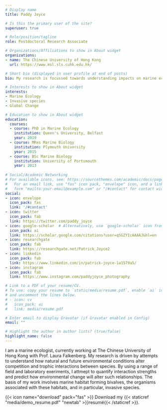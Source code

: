 ```yaml
---
# Display name
title: Paddy Joyce

# Is this the primary user of the site?
superuser: true

# Role/position/tagline
role: Postdoctoral Research Associate

# Organizations/Affiliations to show in About widget
organizations:
- name: The Chinese University of Hong Kong
  url: https://www.msl.sls.cuhk.edu.hk/

# Short bio (displayed in user profile at end of posts)
bio: My research is focussed towards understanding impacts on marine ecosystems from invasive species under global change scenarios

# Interests to show in About widget
interests:
- Marine Ecology
- Invasive species
- Global Change

# Education to show in About widget
education:
  courses:
  - course: PhD in Marine Ecology
    institution: Queen's University, Belfast
    year: 2019
  - course: MRes Marine Biology
    institution: Plymouth University
    year: 2015
  - course: BSc Marine Biology
    institution: University of Portsmouth
    year: 2013
    
# Social/Academic Networking
# For available icons, see: https://sourcethemes.com/academic/docs/page-builder/#icons
#   For an email link, use "fas" icon pack, "envelope" icon, and a link in the
#   form "mailto:your-email@example.com" or "/#contact" for contact widget.
social:
- icon: envelope
  icon_pack: fas
  link: '/#contact'
- icon: twitter
  icon_pack: fab
  link: https://twitter.com/paddy_joyce
- icon: google-scholar  # Alternatively, use `google-scholar` icon from `ai` icon pack
  icon_pack: ai
  link: https://scholar.google.com/citations?user=qSGZYIcAAAAJ&hl=en
- icon: researchgate
  icon_pack: fab
  link: https://researchgate.net/Patrick_Joyce2
- icon: linkedin
  icon_pack: fab
  link: https://www.linkedin.com/in/patrick-joyce-1a1579a5/
- icon: instagram
  icon_pack: fab
  link: https://www.instagram.com/paddyjoyce_photography

# Link to a PDF of your resume/CV.
# To use: copy your resume to `static/media/resume.pdf`, enable `ai` icons in `params.toml`, 
# and uncomment the lines below.
# - icon: cv
#   icon_pack: ai
#   link: media/resume.pdf

# Enter email to display Gravatar (if Gravatar enabled in Config)
email: ""

# Highlight the author in author lists? (true/false)
highlight_name: false
---
```


I am a marine ecologist, currently working at The Chinese University of Hong Kong with Prof. Laura Falkenberg. My research is driven by attempts to understand how natural and future environmental conditions alter competition and trophic interactions between species. By using a range of field and laboratory exeriments, I attmept to quantify interaction strengths and predict how environmental change will alter such relationships. The basis of my work involves marine habitat forming bivalves, the organisms associated with these habitats, and in particular,  invasive species. 


{{< icon name="download" pack="fas" >}} Download my {{< staticref "media/demo_resume.pdf" "newtab" >}}resumé{{< /staticref >}}.
